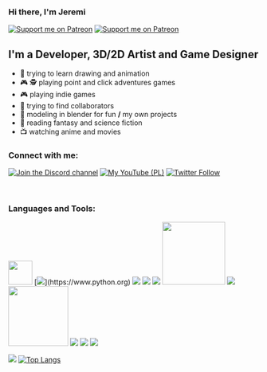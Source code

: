 ### Hi there, I'm Jeremi

[![Support me on Patreon](https://img.shields.io/endpoint.svg?url=https%3A%2F%2Fshieldsio-patreon.vercel.app%2Fapi%3Fusername%3Drakguoteam%26type%3Dpledges&style=for-the-badge)](https://patreon.com/rakguoteam)
[![Support me on Patreon](https://img.shields.io/endpoint.svg?url=https%3A%2F%2Fshieldsio-patreon.vercel.app%2Fapi%3Fusername%3Drakguoteam%26type%3Dpatrons&style=for-the-badge)](https://patreon.com/rakguoteam)

## I'm a Developer, 3D/2D Artist and Game Designer

- :art: trying to learn drawing and animation
- 🎮 🕵️ playing point and click adventures games
- 🎮 playing indie games
- 👋 trying to find collaborators
- 🧊 modeling in blender for fun **/** my own projects
- 📖 reading fantasy and science fiction
- 📺 watching anime and movies 

### Connect with me:

[![Join the Discord channel](https://img.shields.io/discord/484604562183815169?label=My%20Discord%20Server&style=for-the-badge)][discord]
[![My YouTube (PL)](https://img.shields.io/youtube/channel/subscribers/UCMGyApWbhZCBnsEn2SI4ovA?label=My%20YouTube%20Channel%20%28pl%29&style=for-the-badge)][youtube]
[![Twitter Follow](https://img.shields.io/twitter/follow/BiernackiJeremi?color=1DA1F2&logo=twitter&style=for-the-badge)](https://twitter.com/intent/follow?original_referer=https%3A%2F%2Fgithub.com%2Jeremi360&screen_name=Jeremi360)

</br>

### Languages and Tools:
[<img src="https://myst-parser.readthedocs.io/en/latest/_images/logo-square.svg" width="48"/>](https://myst-parser.readthedocs.io)
[![](https://img.icons8.com/color/48/000000/python--v1.png")](https://www.python.org)
[![](https://img.icons8.com/external-tal-revivo-shadow-tal-revivo/48/000000/external-jekyll-a-simple-blog-aware-static-site-generator-for-personal-project-logo-shadow-tal-revivo.png)](https://jekyllrb.com/)
[![](https://img.icons8.com/color/48/000000/ruby-programming-language.png)](https://www.ruby-lang.org)
![](https://img.icons8.com/color/48/000000/c-sharp-logo.png)
[<img src="https://godotengine.org/themes/godotengine/assets/logo.svg" width="126"/>](https://godotengine.org)
[![](https://img.icons8.com/color/48/000000/visual-studio-code-2019.png)](https://code.visualstudio.com)
[<img src="https://www.gnome.org/wp-content/uploads/2020/08/cropped-logo.png" width="120"/>](https://www.gnome.org)
[![](https://img.icons8.com/external-tal-revivo-shadow-tal-revivo/48/000000/external-arch-linux-composed-of-nonfree-and-open-source-software-logo-shadow-tal-revivo.png)](https://garudalinux.org)
[![](https://img.icons8.com/color/48/000000/git.png)](https://git-scm.com)
![](https://img.icons8.com/fluency/50/000000/github.png)

[![](https://github-readme-stats.vercel.app/api?username=Jeremi360)](https://github.com/anuraghazra/github-readme-stats)
[![Top Langs](https://github-readme-stats.vercel.app/api/top-langs/?username=Jeremi360)](https://github.com/anuraghazra/github-readme-stats)

[discord]: https://discord.gg/5HUagR56nB
[twitter]: https://twitter.com/BiernackiJeremi
[youtube]: https://www.youtube.com/channel/UCMGyApWbhZCBnsEn2SI4ovA